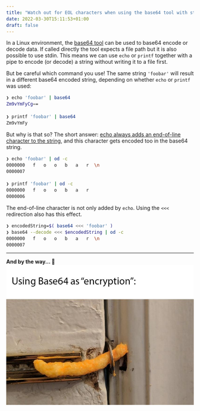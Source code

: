 ```yaml
---
title: "Watch out for EOL characters when using the base64 tool with stdin"
date: 2022-03-30T15:11:53+01:00
draft: false
---
```


In a Linux environment, the [base64 tool](http://manpages.ubuntu.com/manpages/bionic/man1/base64.1.html) can be used to base64 encode or decode data. If called directly the tool expects a file path but it is also possible to use stdin. This means we can use `echo` or `printf` together with a pipe to encode (or decode) a string without writing it to a file first.

But be careful which command you use! The same string `'foobar'` will result in a different base64 encoded string, depending on whether `echo` or `printf` was used:

```bash
❯ echo 'foobar' | base64
Zm9vYmFyCg==

❯ printf 'foobar' | base64
Zm9vYmFy
```

But why is that so? The short answer: [echo always adds an end-of-line character to the string](https://linuxhint.com/printf-vs-echo-bash), and this character gets encoded too in the base64 string. 

```bash
❯ echo 'foobar' | od -c
0000000   f   o   o   b   a   r  \n
0000007

❯ printf 'foobar' | od -c
0000000   f   o   o   b   a   r
0000006
```

The end-of-line character is not only added by `echo`. Using the  `<<<` redirection also has this effect.

```bash
❯ encodedString=$( base64 <<< 'foobar' )
❯ base64 --decode <<< $encodedString | od -c
0000000   f   o   o   b   a   r  \n
0000007
```

--- 

**And by the way... 🧐**
![](/static/base64.jpg)
